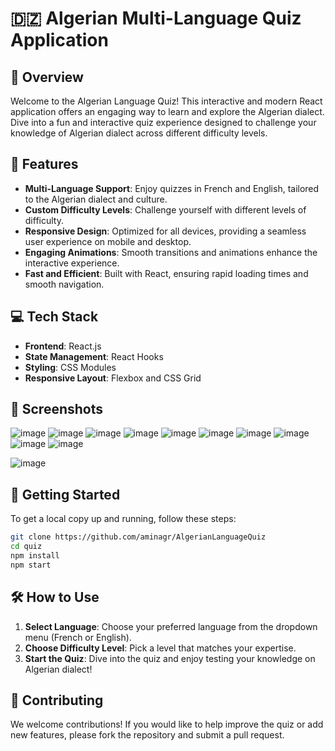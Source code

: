 # 🇩🇿 Algerian Multi-Language Quiz Application



## 🌟 Overview


Welcome to the Algerian Language Quiz! This interactive and modern React application offers an engaging way to learn and explore the Algerian dialect. Dive into a fun and interactive quiz experience designed to challenge your knowledge of Algerian dialect across different difficulty levels.




## 🎯 Features

- **Multi-Language Support**: Enjoy quizzes in French and English, tailored to the Algerian dialect and culture.
- **Custom Difficulty Levels**: Challenge yourself with different levels of difficulty.
- **Responsive Design**: Optimized for all devices, providing a seamless user experience on mobile and desktop.
- **Engaging Animations**: Smooth transitions and animations enhance the interactive experience.
- **Fast and Efficient**: Built with React, ensuring rapid loading times and smooth navigation.

## 💻 Tech Stack

- **Frontend**: React.js
- **State Management**: React Hooks
- **Styling**: CSS Modules
- **Responsive Layout**: Flexbox and CSS Grid

## 📸 Screenshots

![image](https://github.com/user-attachments/assets/b6ab461e-f4b8-4a1b-b7a7-e199dcb1d75b)
![image](https://github.com/user-attachments/assets/9f224830-cc9c-4c58-895a-23c52f8801db)
![image](https://github.com/user-attachments/assets/8a16dda8-2233-483c-af17-4f0f5016a02c)
![image](https://github.com/user-attachments/assets/b12c45ff-5ad0-4596-abc3-95ddf4249275)
![image](https://github.com/user-attachments/assets/96a1bd49-6040-4062-b6eb-d60abc7b589f)
![image](https://github.com/user-attachments/assets/486cfa32-f5bd-47b8-8398-90526ac48487)
![image](https://github.com/user-attachments/assets/5514112c-eb07-405f-87c6-a24db8645814)
![image](https://github.com/user-attachments/assets/ab3ef0bb-4370-4d5c-bd97-9ddf10374cb6)
![image](https://github.com/user-attachments/assets/a9d45e60-b001-4a28-8cfe-2e4c343d54ce)
![image](https://github.com/user-attachments/assets/8f345d18-4d03-403c-b370-15aedc6e6e92)

![image](https://github.com/user-attachments/assets/b3deed5b-8a05-4c1b-ac14-fecdaa6d0265)





## 🚀 Getting Started

To get a local copy up and running, follow these steps:


   ```bash
   git clone https://github.com/aminagr/AlgerianLanguageQuiz
   cd quiz
   npm install
   npm start
```
## 🛠 How to Use

1. **Select Language**: Choose your preferred language from the dropdown menu (French or English).
2. **Choose Difficulty Level**: Pick a level that matches your expertise.
3. **Start the Quiz**: Dive into the quiz and enjoy testing your knowledge on Algerian dialect!

## 🤝 Contributing

We welcome contributions! If you would like to help improve the quiz or add new features, please fork the repository and submit a pull request.


